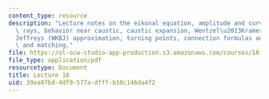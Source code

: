 ```yaml
---
content_type: resource
description: "Lecture notes on the eikonal equation, amplitude and curvature along\
  \ rays, behavior near caustic, caustic expansion, Wentzel\u2013Kramer\u2013Brillioun\u2013\
  Jeffreys (WKBJ) approximation, turning points, connection formulas and airy functions,\
  \ and matching."
file: https://ol-ocw-studio-app-production.s3.amazonaws.com/courses/18-306-advanced-partial-differential-equations-with-applications-fall-2009/39ea07bd4df9577adfffb10c146da4f2_MIT18_306f09_lec18.pdf
file_type: application/pdf
resourcetype: Document
title: Lecture 18
uid: 39ea07bd-4df9-577a-dfff-b10c146da4f2
---
```

